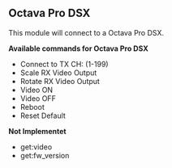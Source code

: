 ## Octava Pro DSX

This module will connect to a Octava Pro DSX.

**Available commands for Octava Pro DSX**
* Connect to TX CH: (1-199)
* Scale RX Video Output
* Rotate RX Video Output
* Video ON
* Video OFF
* Reboot
* Reset Default

**Not Implementet**
* get:video
* get:fw_version
